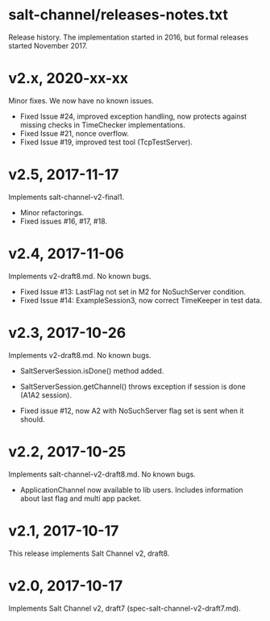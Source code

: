 salt-channel/releases-notes.txt
===============================

Release history. The implementation started in 2016, but formal 
releases started November 2017.


v2.x, 2020-xx-xx
================

Minor fixes. We now have no known issues.

* Fixed Issue #24, improved exception handling, now protects against missing
  checks in TimeChecker implementations.
* Fixed Issue #21, nonce overflow.
* Fixed Issue #19, improved test tool (TcpTestServer).


v2.5, 2017-11-17
================

Implements salt-channel-v2-final1. 

* Minor refactorings.
* Fixed issues #16, #17, #18. 



v2.4, 2017-11-06
================

Implements v2-draft8.md. No known bugs.

* Fixed Issue #13: LastFlag not set in M2 for NoSuchServer condition.
* Fixed Issue #14: ExampleSession3, now correct TimeKeeper in test data.



v2.3, 2017-10-26
================

Implements v2-draft8.md. No known bugs.

* SaltServerSession.isDone() method added.

* SaltServerSession.getChannel() throws exception if session is done 
  (A1A2 session).
  
* Fixed issue #12, now A2 with NoSuchServer flag set is sent when
  it should.



v2.2, 2017-10-25
================

Implements salt-channel-v2-draft8.md. No known bugs.

* ApplicationChannel now available to lib users. Includes
  information about last flag and multi app packet.



v2.1, 2017-10-17
================

This release implements Salt Channel v2, draft8.



v2.0, 2017-10-17
================

Implements Salt Channel v2, draft7 (spec-salt-channel-v2-draft7.md).


